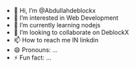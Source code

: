 - 👋 Hi, I’m @Abdullahdeblockx
- 👀 I’m interested in Web Development
- 🌱 I’m currently learning nodejs 
- 💞️ I’m looking to collaborate on DeblockX
- 📫 How to reach me IN linkdin
- 😄 Pronouns: ...
- ⚡ Fun fact: ...

<!---
Abdullahdeblockx/Abdullahdeblockx is a ✨ special ✨ repository because its `README.md` (this file) appears on your GitHub profile.
You can click the Preview link to take a look at your changes.
--->
